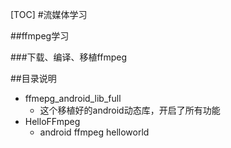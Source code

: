 [TOC]
#流媒体学习

##ffmpeg学习

###下载、编译、移植ffmpeg
    




##目录说明

- ffmepg_android_lib_full
    + 这个移植好的android动态库，开启了所有功能
- HelloFFmpeg
    + android ffmpeg helloworld